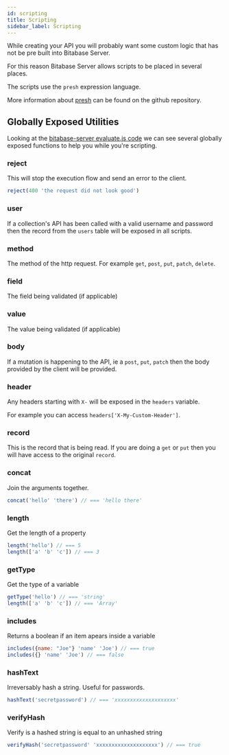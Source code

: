 ```yaml
---
id: scripting
title: Scripting
sidebar_label: Scripting
---
```


While creating your API you will probably want some custom logic that has not be
pre built into Bitabase Server.

For this reason Bitabase Server allows scripts to be placed in several places.

The scripts use the `presh` expression language.

More information about [presh](https://github.com/korynunn/presh) can be found on the github repository.


## Globally Exposed Utilities
Looking at the [bitabase-server evaluate.js code](https://github.com/bitabase/bitabase-server/blob/master/modules/evaluate.js)
we can see several globally exposed functions to help you while you're scripting.

### reject
This will stop the execution flow and send an error to the client.

```javascript
reject(400 'the request did not look good')
```

### user
If a collection's API has been called with a valid username and password then the
record from the `users` table will be exposed in all scripts.

### method
The method of the http request. For example `get`, `post`, `put`, `patch`, `delete`.

### field
The field being validated (if applicable)

### value
The value being validated (if applicable)

### body
If a mutation is happening to the API, ie a `post`, `put`, `patch` then the body provided by the client
will be provided.

### header
Any headers starting with `X-` will be exposed in the `headers` variable.

For example you can access `headers['X-My-Custom-Header']`.

### record
This is the record that is being read. If you are doing a `get` or `put` then you will have access
to the original `record`.

### concat
Join the arguments together.

```javascript
concat('hello' 'there') // === 'hello there'
```

### length
Get the length of a property

```javascript
length('hello') // === 5
length(['a' 'b' 'c']) // === 3
```

### getType
Get the type of a variable

```javascript
getType('hello') // === 'string'
length(['a' 'b' 'c']) // === 'Array'
```

### includes
Returns a boolean if an item apears inside a variable

```javascript
includes({name: "Joe"} 'name' 'Joe') // === true
includes({} 'name' 'Joe') // === false
```

### hashText
Irreversably hash a string. Useful for passwords.

```javascript
hashText('secretpassword') // === 'xxxxxxxxxxxxxxxxxxxx'
```

### verifyHash
Verify is a hashed string is equal to an unhashed string

```javascript
verifyHash('secretpassword' 'xxxxxxxxxxxxxxxxxxxx') // === true
```
